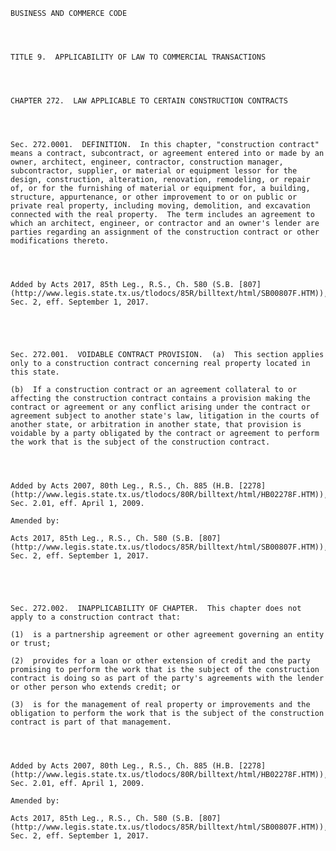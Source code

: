 ﻿
    
    
    	
    					
    
    
    BUSINESS AND COMMERCE CODE
    
      
    
    
    TITLE 9.  APPLICABILITY OF LAW TO COMMERCIAL TRANSACTIONS
    
      
    
    
    CHAPTER 272.  LAW APPLICABLE TO CERTAIN CONSTRUCTION CONTRACTS
    
      
    
    
    Sec. 272.0001.  DEFINITION.  In this chapter, "construction contract" means a contract, subcontract, or agreement entered into or made by an owner, architect, engineer, contractor, construction manager, subcontractor, supplier, or material or equipment lessor for the design, construction, alteration, renovation, remodeling, or repair of, or for the furnishing of material or equipment for, a building, structure, appurtenance, or other improvement to or on public or private real property, including moving, demolition, and excavation connected with the real property.  The term includes an agreement to which an architect, engineer, or contractor and an owner's lender are parties regarding an assignment of the construction contract or other modifications thereto.
    
    
    
    
    Added by Acts 2017, 85th Leg., R.S., Ch. 580 (S.B. [807](http://www.legis.state.tx.us/tlodocs/85R/billtext/html/SB00807F.HTM)), Sec. 2, eff. September 1, 2017.
    
    
    
    
    
    Sec. 272.001.  VOIDABLE CONTRACT PROVISION.  (a)  This section applies only to a construction contract concerning real property located in this state.
    
    (b)  If a construction contract or an agreement collateral to or affecting the construction contract contains a provision making the contract or agreement or any conflict arising under the contract or agreement subject to another state's law, litigation in the courts of another state, or arbitration in another state, that provision is voidable by a party obligated by the contract or agreement to perform the work that is the subject of the construction contract.
    
    
    
    
    Added by Acts 2007, 80th Leg., R.S., Ch. 885 (H.B. [2278](http://www.legis.state.tx.us/tlodocs/80R/billtext/html/HB02278F.HTM)), Sec. 2.01, eff. April 1, 2009.
    
    Amended by: 
    
    Acts 2017, 85th Leg., R.S., Ch. 580 (S.B. [807](http://www.legis.state.tx.us/tlodocs/85R/billtext/html/SB00807F.HTM)), Sec. 2, eff. September 1, 2017.
    
    
    
    
    
    Sec. 272.002.  INAPPLICABILITY OF CHAPTER.  This chapter does not apply to a construction contract that:
    
    (1)  is a partnership agreement or other agreement governing an entity or trust;
    
    (2)  provides for a loan or other extension of credit and the party promising to perform the work that is the subject of the construction contract is doing so as part of the party's agreements with the lender or other person who extends credit; or
    
    (3)  is for the management of real property or improvements and the obligation to perform the work that is the subject of the construction contract is part of that management.
    
    
    
    
    Added by Acts 2007, 80th Leg., R.S., Ch. 885 (H.B. [2278](http://www.legis.state.tx.us/tlodocs/80R/billtext/html/HB02278F.HTM)), Sec. 2.01, eff. April 1, 2009.
    
    Amended by: 
    
    Acts 2017, 85th Leg., R.S., Ch. 580 (S.B. [807](http://www.legis.state.tx.us/tlodocs/85R/billtext/html/SB00807F.HTM)), Sec. 2, eff. September 1, 2017.
    
    
    
    
    				
